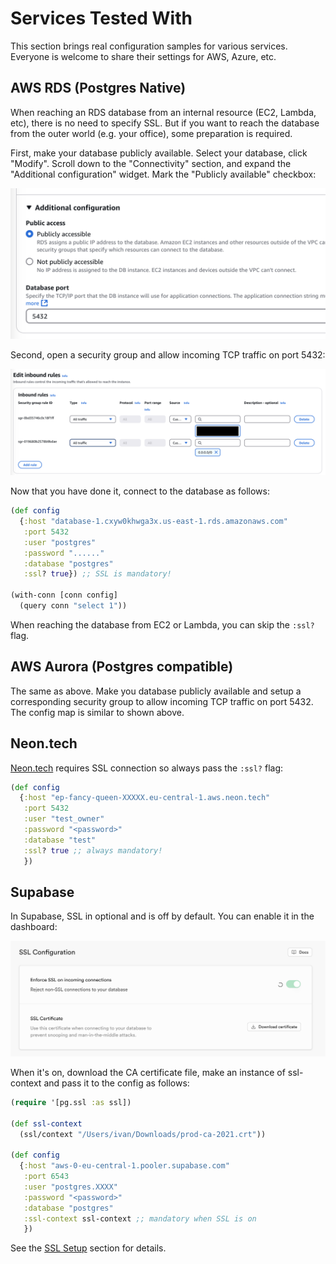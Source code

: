 # Services Tested With

This section brings real configuration samples for various services. Everyone is
welcome to share their settings for AWS, Azure, etc.

## AWS RDS (Postgres Native)

When reaching an RDS database from an internal resource (EC2, Lambda, etc),
there is no need to specify SSL. But if you want to reach the database from the
outer world (e.g. your office), some preparation is required.

First, make your database publicly available. Select your database, click
"Modify". Scroll down to the "Connectivity" section, and expand the "Additional
configuration" widget. Mark the "Publicly available" checkbox:

![](/media/aws1.png)

Second, open a security group and allow incoming TCP traffic on port 5432:

![](/media/aws2.png)

Now that you have done it, connect to the database as follows:

~~~clojure
(def config
  {:host "database-1.cxyw0khwga3x.us-east-1.rds.amazonaws.com"
   :port 5432
   :user "postgres"
   :password "......"
   :database "postgres"
   :ssl? true}) ;; SSL is mandatory!

(with-conn [conn config]
  (query conn "select 1"))
~~~

When reaching the database from EC2 or Lambda, you can skip the `:ssl?` flag.

## AWS Aurora (Postgres compatible)

The same as above. Make you database publicly available and setup a
corresponding security group to allow incoming TCP traffic on port 5432. The
config map is similar to shown above.

[neon.tech]: https://neon.tech/

## Neon.tech

[Neon.tech][neon.tech] requires SSL connection so always pass the `:ssl?`
flag:

~~~clojure
(def config
  {:host "ep-fancy-queen-XXXXX.eu-central-1.aws.neon.tech"
   :port 5432
   :user "test_owner"
   :password "<password>"
   :database "test"
   :ssl? true ;; always mandatory!
   })
~~~

## Supabase

In Supabase, SSL in optional and is off by default. You can enable it in the
dashboard:

![](/media/supabase.png)

When it's on, download the CA certificate file, make an instance of ssl-context
and pass it to the config as follows:

~~~clojure
(require '[pg.ssl :as ssl])

(def ssl-context
  (ssl/context "/Users/ivan/Downloads/prod-ca-2021.crt"))

(def config
  {:host "aws-0-eu-central-1.pooler.supabase.com"
   :port 6543
   :user "postgres.XXXX"
   :password "<password>"
   :database "postgres"
   :ssl-context ssl-context ;; mandatory when SSL is on
   })
~~~

See the [SSL Setup](/docs/ssl.md) section for details.

